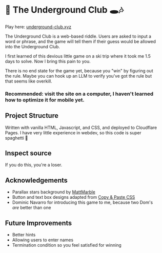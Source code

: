# 🤫 The Underground Club 🕳️🎶

Play here: [underground-club.xyz](https://underground-club.xyz)

The Underground Club is a web-based riddle. Users are asked to input a word or phrase, and the game will tell them if their guess would be allowed into the Underground Club.

I first learned of this devious little game on a ski trip where it took me 1.5 days to solve. Now I bring this pain to you.

There is no end state for the game yet, because you "win" by figuring out the rule. Maybe you can hook up an LLM to verify you've got the rule but that seems like overkill.

### Recommended: visit the site on a computer, I haven't learned how to optimize it for mobile yet.

## Project Structure

Written with vanilla HTML, Javascript, and CSS, and deployed to Cloudflare Pages. I have very little experience in webdev, so this code is super spaghetti 🍝

## Inspect source
If you do this, you're a loser.

## Acknowledgements
* Parallax stars background by [MattMarble](https://codepen.io/mattmarble/pen/qBdamQz)
* Button and text box designs adapted from [Copy & Paste CSS](https://copy-paste-css.com)
* Dominic Navarro for introducing this game to me, because two Dom's _are_ better than one

## Future Improvements

* Better hints
* Allowing users to enter names
* Termination condition so you feel satisfied for winning
